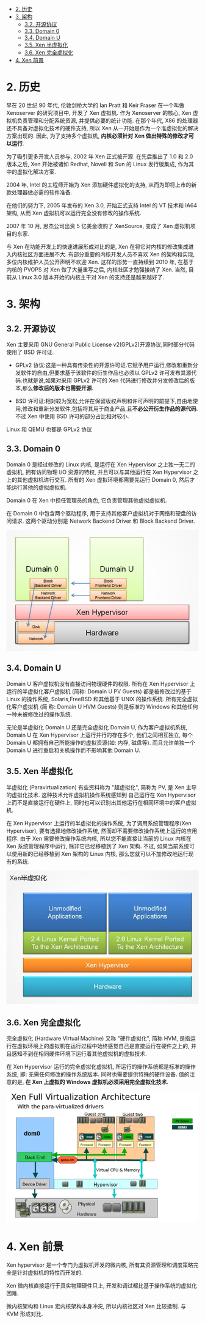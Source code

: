 - [2. 历史](#2-历史)
- [3. 架构](#3-架构)
  - [3.2. 开源协议](#32-开源协议)
  - [3.3. Domain 0](#33-domain-0)
  - [3.4. Domain U](#34-domain-u)
  - [3.5. Xen 半虚拟化](#35-xen-半虚拟化)
  - [3.6. Xen 完全虚拟化](#36-xen-完全虚拟化)
- [4. Xen 前景](#4-xen-前景)

# 2. 历史

早在 20 世纪 90 年代, 伦敦剑桥大学的 Ian Pratt 和 Keir Fraser 在一个叫做 Xenoserver 的研究项目中, 开发了 Xen 虚拟机. 作为 Xenoserver 的核心, Xen 虚拟机负责管理和分配系统资源, 并提供必要的统计功能. 在那个年代, X86 的处理器还不具备对虚拟化技术的硬件支持, 所以 Xen 从一开始是作为一个准虚拟化的解决方案出现的. 因此, 为了支持多个虚拟机, **内核必须针对 Xen 做出特殊的修改才可以运行**.

为了吸引更多开发人员参与, 2002 年 Xen 正式被开源. 在先后推出了 1.0 和 2.0 版本之后, Xen 开始被诸如 Redhat, Novell 和 Sun 的 Linux 发行版集成, 作为其中的虚拟化解决方案.

2004 年, Intel 的工程师开始为 Xen 添加硬件虚拟化的支持, 从而为即将上市的新款处理器做必需的软件准备.

在他们的努力下, 2005 年发布的 Xen 3.0, 开始正式支持 Intel 的 VT 技术和 IA64 架构, 从而 Xen 虚拟机可以运行完全没有修改的操作系统.

2007 年 10 月, 思杰公司出资 5 亿美金收购了 XenSource, 变成了 Xen 虚拟机项目的东家.

与 Xen 在功能开发上的快速进展形成对比的是, Xen 在将它对内核的修改集成进入内核社区方面进展不大. 有部分重要的内核开发人员不喜欢 Xen 的架构和实现, 多位内核维护人员公开声明不欢迎 Xen. 这样的形势一直持续到 2010 年, 在基于内核的 PVOPS 对 Xen 做了大量重写之后, 内核社区才勉强接纳了 Xen. 当然, 目前从 Linux 3.0 版本开始的内核主干对 Xen 的支持还是越来越好了.

# 3. 架构

## 3.2. 开源协议

Xen 主要采用 GNU General Public License v2(GPLv2)开源协议,同时部分代码使用了 BSD 许可证.

* GPLv2 协议:这是一种具有传染性的开源许可证.它赋予用户运行,修改和重新分发软件的自由,但要求基于该软件的衍生作品也必须以 GPLv2 许可发布其源代码.也就是说,如果对采用 GPLv2 许可的 Xen 代码进行修改并分发修改后的版本,那么**修改后的版本也需要开源**.

* BSD 许可证:相对较为宽松,允许在保留版权声明和许可声明的前提下,自由地使用,修改和重新分发软件,包括将其用于商业产品,且**不必公开衍生作品的源代码**.不过 Xen 中使用 BSD 许可的部分占比相对较小.

Linux 和 QEMU 也都是 GPLv2 协议

## 3.3. Domain 0

Domain 0 是经过修改的 Linux 内核, 是运行在 Xen Hypervisor 之上独一无二的虚拟机, 拥有访问物理 I/O 资源的特权, 并且可以与其他运行在 Xen Hypervisor 之上的其他虚拟机进行交互. 所有的 Xen 虚拟环境都需要先运行 Domain 0, 然后才能运行其他的虚拟虚拟机.

Domain 0 在 Xen 中担任管理员的角色, 它负责管理其他虚拟虚拟机.

在 Domain 0 中包含两个驱动程序, 用于支持其他客户虚拟机对于网络和硬盘的访问请求. 这两个驱动分别是 Network Backend Driver 和 Block Backend Driver.

![1531914080124.png](./images/1531914080124.png)

## 3.4. Domain U

Domain U 客户虚拟机没有直接访问物理硬件的权限. 所有在 Xen Hypervisor 上运行的半虚拟化客户虚拟机 (简称: Domain U PV Guests) 都是被修改过的基于 Linux 的操作系统, Solaris,FreeBSD 和其他基于 UNIX 的操作系统. 所有完全虚拟化客户虚拟机 (简 称: Domain U HVM Guests) 则是标准的 Windows 和其他任何一种未被修改过的操作系统.

无论是半虚拟化 Domain U 还是完全虚拟化 Domain U, 作为客户虚拟机系统, Domain U 在 Xen Hypervisor 上运行并行的存在多个, 他们之间相互独立, 每个 Domain U 都拥有自己所能操作的虚拟资源(如: 内存, 磁盘等). 而且允许单独一个 Domain U 进行重启和关机操作而不影响其他 Domain U.

## 3.5. Xen 半虚拟化

半虚拟化 (Paravirtualization) 有些资料称为 "超虚拟化", 简称为 PV, 是 Xen 主导的虚拟化技术. 这种技术允许虚拟机操作系统感知到 自己运行在 Xen Hypervisor 上而不是直接运行在硬件上, 同时也可以识别出其他运行在相同环境中的客户虚拟机.

在 Xen Hypervisor 上运行的半虚拟化的操作系统, 为了调用系统管理程序(Xen Hypervisor), 要有选择地修改操作系统, 然而却不需要修改操作系统上运行的应用程序. 由于 Xen 需要修改操作系统内核, 所以您不能直接让当前的 Linux 内核在 Xen 系统管理程序中运行, 除非它已经移植到了 Xen 架构. 不过, 如果当前系统可以使用新的已经移植到 Xen 架构的 Linux 内核, 那么您就可以不加修改地运行现有的系统.

![1531913920787.png](./images/1531913920787.png)

## 3.6. Xen 完全虚拟化

完全虚拟化 (Hardware Virtual Machine) 又称 "硬件虚拟化", 简称 HVM, 是指运行在虚拟环境上的虚拟机在运行过程中始终感觉自己是直接运行在硬件之上的, 并且感知不到在相同硬件环境下运行着其他虚拟机的虚拟技术.

在 Xen Hypervisor 运行的完全虚拟化虚拟机, 所运行的操作系统都是标准的操作系统, 即: 无需任何修改的操作系统版本. 同时也需要提供特殊的硬件设备. 值的注意的是, **在 Xen 上虚拟的 Windows 虚拟机必须采用完全虚拟化技术**.

![1531913909116.png](./images/1531913909116.png)

# 4. Xen 前景

Xen hypervisor 是一个专门为虚拟机开发的微内核, 所有其资源管理和调度策略完全是针对虚拟机的特性而开发的.

Xen 微内核直接运行于真实物理硬件只上, 开发和调试都比基于操作系统的虚拟化困难.

微内核架构和 Linux 宏内核架构本身冲突, 所以内核社区对 Xen 比较抵制. 与 KVM 形成对比.
